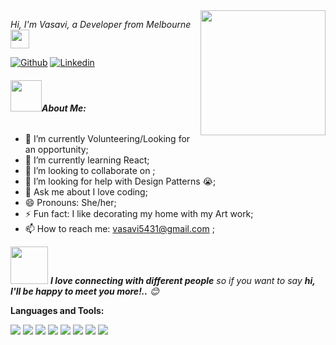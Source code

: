 <!-- <h2>Hi, I'm Vasavi Gannena, a Developer from Melbourne
<img src="https://media.giphy.com/media/12oufCB0MyZ1Go/giphy.gif" width="50">
</h2> -->

<img align='right' src="https://media.giphy.com/media/TjRcLDHDgLOWiI0L1V/source.gif" width="200">
<p><em>Hi, I'm Vasavi, a Developer from Melbourne<img src="https://media.giphy.com/media/WUlplcMpOCEmTGBtBW/giphy.gif" width="30"> 
</em></p>

<!-- Your badges
You can use the website to generate badges: https://shields.io/
-->

[![Github](https://img.shields.io/badge/-Github-000?style=flat&logo=Github&logoColor=white)](https://github.com/VasaviGannena)
[![Linkedin](https://img.shields.io/badge/-LinkedIn-blue?style=flat&logo=Linkedin&logoColor=white)](https://www.linkedin.com/in/vasavigannena/)

<!-- Talking about you -->
<!-- Any image aligned to the right. Beware the width -->
<!-- <img width="55%" align ="right" alt="GIF" src="https://media.giphy.com/media/ZVik7pBtu9dNS/source.gif /> -->

###### <img src="https://media.giphy.com/media/VgCDAzcKvsR6OM0uWg/giphy.gif" width="50">**About Me:**

- 🔭 I’m currently Volunteering/Looking for an opportunity;
- 🌱 I’m currently learning React;
- 👯 I’m looking to collaborate on ;
- 🤔 I’m looking for help with Design Patterns 😭;
- 💬 Ask me about I love coding;
- 😄 Pronouns: She/her;
- ⚡ Fun fact: I like decorating my home with my Art work;
- 📫 How to reach me: vasavi5431@gmail.com ;

<img src="https://media.giphy.com/media/LnQjpWaON8nhr21vNW/giphy.gif" width="60"> <em><b>I love connecting with different people</b> so if you want to say <b>hi, I'll be happy to meet you more!..</b> 😊</em>

**Languages and Tools:**

<code><img src="https://icongr.am/devicon/html5-original.svg?size=22&color=currentColor"></code>
<code><img src="https://icongr.am/devicon/css3-original.svg?size=22&color=currentColor"></code>
<code><img src="https://icongr.am/devicon/sass-original.svg?size=22&color=currentColor"></code>
<code><img src="https://icongr.am/devicon/mongodb-original-wordmark.svg?size=22&color=currentColor"></code>
<code><img src="https://icongr.am/devicon/react-original.svg?size=22&color=currentColor"></code>
<code><img src="https://icongr.am/devicon/nodejs-original.svg?size=22&color=currentColor"></code>
<code><img src="https://icongr.am/devicon/bootstrap-plain.svg?size=22&color=currentColor"></code>
<code><img src="https://icongr.am/devicon/git-original.svg?size=22&color=currentColor"></code>
